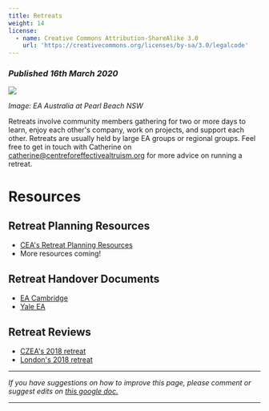 ```yaml
---
title: Retreats
weight: 14
license:
  - name: Creative Commons Attribution-ShareAlike 3.0
    url: 'https://creativecommons.org/licenses/by-sa/3.0/legalcode'
---
```

### _Published 16th March 2020_

<p class="large_image_wrapper">
<img src="/img/retreatphoto1.jpg
" />
</p>

_Image: EA Australia at Pearl Beach NSW_


Retreats involve community members gathering for two or more days to learn, enjoy each other's company, work on projects, and support each other. Retreats are usually held by large EA groups or regional groups. Feel free to get in touch with Catherine on <a target="_blank" href="mailto:catherine@centreforeffectivealtruism.org">catherine@centreforeffectivealtruism.org</a> for more advice on running a retreat.


# Resources 

## Retreat Planning Resources
* <a target="_blank" href="https://drive.google.com/drive/folders/1tm3RaA88Pn3CsU8mM-Rh12K3gk84WvAX">CEA's Retreat Planning Resources</a> 
* More resources coming!

## Retreat Handover Documents
* <a target="_blank" href="https://docs.google.com/document/d/1QqgTgaN4u4fcQbKboLnfZeFOFWp6nj-A1C1s9if8yXQ/edit#heading=h.6c2zq57w9mu">EA Cambridge</a>
* <a target="_blank" href="https://forum.effectivealtruism.org/posts/YGdkLSToQ6rw5QqDP/yale-retreat-handover-doc">Yale EA</a>

## Retreat Reviews
* <a target="_blank" href="https://forum.effectivealtruism.org/posts/r8Qv7QHjJyafmiLnp/review-of-czea-intense-ea-weekend-retreat">CZEA's 2018 retreat</a>
* <a target="_blank" href="https://forum.effectivealtruism.org/posts/9ozoJpPoNBL6Z5BX5/a-lesson-from-an-ea-weekend-in-london-pairing-people-up-to">London's 2018 retreat</a>

<hr>

_If you have suggestions on how to improve this page, please comment or suggest edits on_ <a target="_blank" href="https://docs.google.com/document/d/1BUEgGapNaS-m9-s3X3FD3PDrZV8nY9ap5xiA5tL9YN8/edit">_this google doc._</a>

<hr>